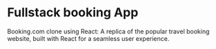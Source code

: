 # Fullstack booking App
Booking.com clone using React: A replica of the popular travel booking website, built with React for a seamless user experience.
